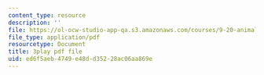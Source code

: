 ```yaml
---
content_type: resource
description: ''
file: https://ol-ocw-studio-app-qa.s3.amazonaws.com/courses/9-20-animal-behavior-fall-2013/ed6f5aeb4749e48dd35228ac06aa869e_472245.pdf
file_type: application/pdf
resourcetype: Document
title: 3play pdf file
uid: ed6f5aeb-4749-e48d-d352-28ac06aa869e
---
```

